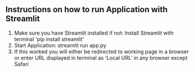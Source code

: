 ## Instructions on how to run Application with Streamlit

1. Make sure you have Streamlit installed if not: Install Streamlit with terminal 'pip install streamlit'
2. Start Application: streamlit run app.py
3. If this worked you will either be redirected to working page in a browser or enter URL displayed in terminal as 'Local URL' in any browser except Safari
